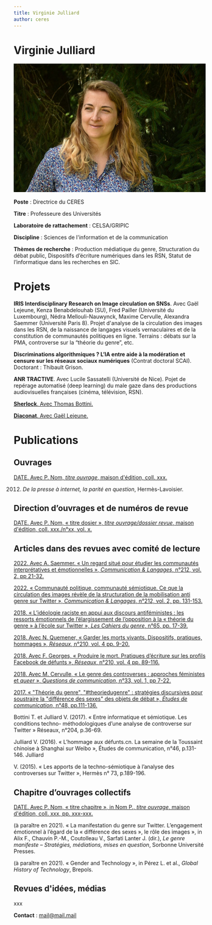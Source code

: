 ```yaml
---
title: Virginie Julliard
author: ceres
---
```

# Virginie Julliard #

![Virginie Julliard](julliard_virginie.png)

**Poste** : Directrice du CERES

**Titre** : Professeure des Universités

**Laboratoire de rattachement** : CELSA/GRIPIC

**Discipline** : Sciences de l'information et de la communication

**Thèmes de recherche** : Production médiatique du genre, Structuration du débat public, Dispositifs d’écriture numériques dans les RSN, Statut de l’informatique dans les recherches en SIC.

# Projets #

**IRIS Interdisciplinary Research on Image circulation on SNSs**. Avec Gaël Lejeune, Kenza Benabdelouhab (SU), Fred Pailler (Université du Luxembourg),  Nédra Mellouli-Nauwynck, Maxime Cervulle, Alexandra Saemmer (Université Paris 8). Projet d'analyse de la circulation des images dans les RSN, de la naissance de langages visuels vernaculaires et de la constitution de communautés politiques en ligne. Terrains : débats sur la PMA, controverse sur la “théorie du genre”, etc.

**Discriminations algorithmiques ? L’IA entre aide à la modération et censure sur les réseaux sociaux numériques** (Contrat doctoral SCAI). Doctorant : Thibault Grison.

**ANR TRACTIVE**. Avec Lucile Sassatelli (Université de Nice). Pojet de repérage automatisé (deep learning) du male gaze dans des productions audiovisuelles françaises (cinéma, télévision, RSN).

[**Sherlock**. Avec Thomas Bottini.](lienverspagedethomas)

[**Diaconat**. Avec Gaël Lejeune.](lienverspagededaniel)

# Publications #

## Ouvrages ##

[DATE. Avec P. Nom, *titre ouvrage*, maison d'édition, coll. xxx.](URL)

2012. *De la presse à internet, la parité en question*, Hermès-Lavoisier. 

## Direction d’ouvrages et de numéros de revue ##

[DATE. Avec P. Nom, « titre dosier », *titre ouvrage/dossier revue*, maison d'édition, coll. xxx./n°xx, vol. x.](URL)

## Articles dans des revues avec comité de lecture ##

[2022. Avec A. Saemmer. « Un regard situé pour étudier les communautés interprétatives et émotionnelles », *Communication & Langages*, n°212, vol. 2, pp 21-32.](https://www.cairn.info/revue-communication-et-langages-2022-2-page-21.htm)

[2022. « Communauté politique, communauté sémiotique. Ce que la circulation des images révèle de la structuration de la mobilisation anti genre sur Twitter », *Communication & Langages*, n°212, vol. 2, pp. 131-153.](https://www.cairn.info/revue-communication-et-langages-2022-2-page-131.htm)

[2018. « L’idéologie raciste en appui aux discours antiféministes : les ressorts émotionnels de l’élargissement de l’opposition à la « théorie du genre » à l’école sur Twitter », *Les Cahiers du genre*, n°65, pp. 17-39.](https://www.cairn.info/revue-cahiers-du-genre-2018-2-page-17.htm)

[2018. Avec N. Quemener, « Garder les morts vivants. Dispositifs, pratiques, hommages », *Réseaux*, n°210, vol. 4 pp. 9-20.](https://www.cairn.info/revue-reseaux-2018-4-page-9.htm)

[2018. Avec F. Georges, « Produire le mort. Pratiques d’écriture sur les profils Facebook de défunts », *Réseaux*, n°210, vol. 4 pp. 89-116.](https://www.cairn.info/revue-reseaux-2018-4-page-89.htm)

[2018. Avec M. Cervulle, « Le genre des controverses : approches féministes et *queer* », *Questions de communication*, n°33, vol. 1, pp 7-22.](https://www.cairn.info/revue-questions-de-communication-2018-1-page-7.htm)

[2017. « "Théorie du genre", "#theoriedugenre" : stratégies discursives pour soustraire la "différence des sexes" des objets de débat », *Études de communication*, n°48, pp.111-136.](https://www.cairn.info/publications-de-Julliard-Virginie--108805.htm?ora.z_ref=cairnSearchAutocomplete)

Bottini T. et Julliard V. (2017). « Entre informatique et sémiotique. Les conditions techno- méthodologiques d’une analyse de controverse sur Twitter » Réseaux, n°204, p.36-69.

Julliard V. (2016). « L’hommage aux défunts.cn. La semaine de la Toussaint chinoise à Shanghai sur Weibo », Études de communication, n°46, p.131-146. Julliard 

V. (2015). « Les apports de la techno-sémiotique à l’analyse des controverses sur Twitter », Hermès n° 73, p.189-196.

## Chapitre d’ouvrages collectifs ##

[DATE. Avec P. Nom, « titre chapitre », in Nom P., *titre ouvrage*, maison d'édition, coll. xxx, pp. xxx-xxx.](URL)

(à paraître en 2021). « La manifestation du genre sur Twitter. L’engagement émotionnel à l’égard de la « différence des sexes », le rôle des images », in Alix F., Chauvin P.-M., Coutolleau V., Sarfati Lanter J. (dir.), *Le genre manifeste – Stratégies, médiations, mises en question*, Sorbonne Université Presses.

(à paraître en 2021). « Gender and Technology », in Pérez L. et al., *Global History of Technology*, Brepols.

## Revues d'idées, médias ##

xxx

**Contact** : mail@mail.mail